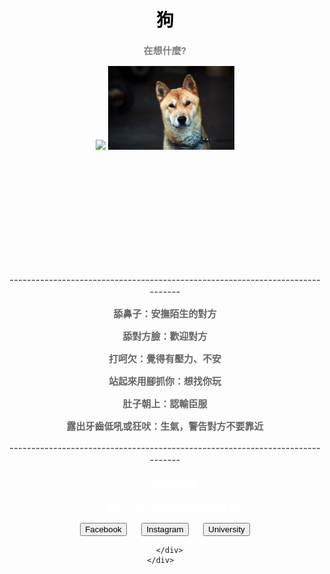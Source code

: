   <script type='text/javascript' src='https://code.jquery.com/jquery-1.9.1.min.js'></script>
  <script type='text/javascript'>
    $(document).ready(function() {
     $("#button1").css("color", "blue");
     $("#button1").css("background", "white");
    $("#button2").css("color", "red");
    $("#button2").css("background", "white");
    $("#button3").css("color", "green");
    $("#button3").css("background", "white");
      $("#button1").mouseenter(function(){
        $("#button1").css("color", "white");
        $("#button1").css("background", "blue");
      });
       $("#button2").mouseenter(function(){
        $("#button2").css("color", "white");
        $("#button2").css("background", "red");
      });
      $("#button3").mouseenter(function(){
        $("#button3").css("color", "white");
        $("#button3").css("background", "green");
      });
      $("#button1").mouseout(function(){
        $("#button1").css("color", "blue");
        $("#button1").css("background", "white");
      });
       $("#button2").mouseout(function(){
        $("#button2").css("color", "red");
        $("#button2").css("background", "white");
      });
       $("#button3").mouseout(function(){
        $("#button3").css("color", "green");
        $("#button3").css("background", "white");
      });
      $("uuu").addClass("animated bounce");
    });
  </script>



<html>
<link href="https://fonts.googleapis.com/css?family=Lobster" rel="stylesheet" type="text/css">
<style>
p {
    font-size: 15px;
    color: #666666;
    font-weight:bold;
  }
  ul {
    font-size: 16px;
    color: white	;
    font-weight:bold;
  }
  body{
  background-size:cover;
  }

</style>

  <body 
  background="https://github.com/sarah862024/DOGG.github.io/blob/master/%E7%8B%97%E8%83%8C%E6%99%AF.jpg?raw=true">
   

<head>
<title>Page Title</title>
</head>
<body>

<center>

<h1 style="color:black;">狗</h1>
<p style="color:gray;">在想什麼?</p>
    <div class="row">
    <div class="col-xs-4">
<img src="https://github.com/sarah862024/DOGG.github.io/blob/master/%E7%8B%97.jpg?raw=true" width="40%">
<img src="https://github.com/sarah862024/DOGG.github.io/blob/master/republic-of-korea-1877033_960_720.jpg?raw=true" width="40%">
</div>
</div>
<p>　</p> 
<p>　</p> 
<p>　</p> 
<p>　</p> 
<p>　</p> 
<p>
------------------------------------------------------------------------------<p>
舔鼻子：安撫陌生的對方<p>
舔對方臉：歡迎對方<p>
打呵欠：覺得有壓力、不安<p>
站起來用腳抓你：想找你玩<p>
肚子朝上：認輸臣服<p>
露出牙齒低吼或狂吠：生氣，警告對方不要靠近<p>
------------------------------------------------------------------------------<p>
</p>
<ul id="uuu">
About Me
</ul>
<ul>
資工二甲 404261220 黃芷珊
</ul>

<div class="container-fluid">
  <div class="row">
    <div class="col-xs-6">
      <input type="button" class="btn" id="button1" value="Facebook" onclick="window.location='https://www.facebook.com/profile.php?id=100001776421309';" />
      <input type="button" id="button2" value="Instagram" onclick="window.location='https://www.instagram.com/14_shan/';" />
      <input type="button" id="button3" value="University" onclick="window.location='http://www3.csie.fju.edu.tw/';" />
      
      </div>
    </div>  
  </div>


